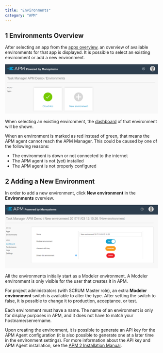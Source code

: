 ```yaml
---
title: "Environments"
category: "APM"
---
```


## 1 Environments Overview

After selecting an app from the [apps overview](apps), an overview of available environments for that app is displayed. It is possible to select an existing environment or add a new environment.

![](attachments/environments.png)

When selecting an existing environment, the [dashboard](dashboard) of that environment will be shown.

When an environment is marked as red instead of green, that means the APM agent cannot reach the APM Manager. This could be caused by one of the following reasons:

* The environment is down or not connected to the internet
* The APM agent is not (yet) installed
* The APM agent is not properly configured

## 2 Adding a New Environment

In order to add a new environment, click **New environment** in the **Environments** overview.

![](attachments/new_environment.png)

All the environments initially start as a Modeler environment. A Modeler environment is only visible for the user that creates it in APM.

For project administrators (with SCRUM Master role), an extra **Modeler environment** switch is available to alter the type. After setting the switch to false, it is possible to change it to production, acceptance, or test.

Each environment must have a name. The name of an environment is only for display purposes in APM, and it does not have to match your hostname/servername.

Upon creating the environment, it is possible to generate an API key for the APM Agent configuration (it is also possible to generate one at a later time in the environment settings). For more information about the API key and APM Agent installation, see the [APM 2 Installation Manual](installation).
